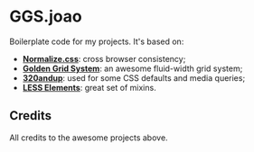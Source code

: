 # GGS.joao

Boilerplate code for my projects. It's based on:

- **[Normalize.css](http://necolas.github.io/normalize.css/)**: cross browser consistency;
- **[Golden Grid System](http://goldengridsystem.com/)**: an awesome fluid-width grid system;
- **[320andup](http://stuffandnonsense.co.uk/projects/320andup/)**: used for some CSS defaults and media queries;
- **[LESS Elements](http://lesselements.com/)**: great set of mixins.

## Credits

All credits to the awesome projects above.